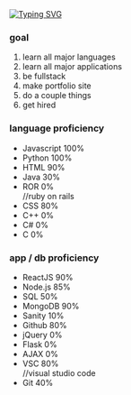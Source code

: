

<!DOCTYPE html>
 <html>
  <div id="cool effect">
   <body><a href="https://git.io/typing-svg"><img src="https://readme-typing-svg.demolab.com?font=Izayoi+Monospaced&size=25&duration=3650&pause=1000&color=F71AE3&center=falsee&width=435&height=35&lines=Wasssssssssssssssssssuppp!!" alt="Typing SVG" /></a>    </body>
  </div>
  <div id="Want to be / do"> 
   <body>
    <h3>goal</h3>
    <ol>
     <li>learn all major languages</li>
     <li>learn all major applications</li>
     <li>be fullstack</li>
     <li>make portfolio site</li>
     <li>do a couple things</li>
     <li>get hired</li>
    </ol>
   </body>
  </div>
  <div id="language proficiency"
   <body>
    <h3>language proficiency</h3>
    <ul>
     <li>Javascript 100%</li>
     <li>Python 100%</li>
     <li>HTML 90%</li>
     <li>Java 30%</li>
     <li>ROR 0%</li> //ruby on rails
     <li>CSS 80%</li>
     <li>C++ 0%</li>
     <li>C# 0%</li>
     <li>C 0%</li>
    </ul>
   </body> 
  </div>
  <div id="app proficiency">
   <body>
    <h3>app / db proficiency</h3>
    <ul>
     <li>ReactJS 90%</li>
     <li>Node.js 85%</li>
     <li>SQL 50%</li>
     <li>MongoDB 90%</li>
     <li>Sanity 10%</li>
     <li>Github 80%</li>
     <li>jQuery 0%</li>
     <li>Flask 0%</li>
     <li>AJAX 0%</li>
     <li>VSC 80%</li> //visual studio code
     <li>Git 40%</li>
    </ul>
   </body>
  </div>
 </html>
